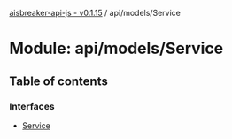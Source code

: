 [aisbreaker-api-js - v0.1.15](../README.md) / api/models/Service

# Module: api/models/Service

## Table of contents

### Interfaces

- [Service](../interfaces/api_models_Service.Service.md)
